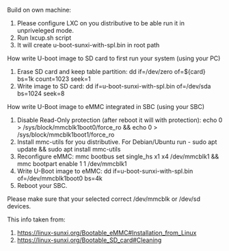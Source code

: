 Build on own machine:
1. Please configure LXC on you distributive to be able run it in unpriveleged mode.
2. Run lxcup.sh script
3. It will create u-boot-sunxi-with-spl.bin in root path

How write U-boot image to SD card to first run your system (using your PC)
1. Erase SD card and keep table partition: dd if=/dev/zero of=${card} bs=1k count=1023 seek=1
2. Write image to SD card: dd if=u-boot-sunxi-with-spl.bin of=/dev/sda bs=1024 seek=8

How write U-Boot image to eMMC integrated in SBC (using your SBC)
1. Disable Read-Only protection (after reboot it will with protection): echo 0 > /sys/block/mmcblk1boot0/force_ro && echo 0 > /sys/block/mmcblk1boot1/force_ro
2. Install mmc-utils for you distributive. For Debian/Ubuntu run - sudo apt update && sudo apt install mmc-utils
3. Reconfigure eMMC: mmc bootbus set single_hs x1 x4 /dev/mmcblk1 && mmc bootpart enable 1 1 /dev/mmcblk1
4. Write U-Boot image to eMMC: dd if=u-boot-sunxi-with-spl.bin of=/dev/mmcblk1boot0 bs=4k
5. Reboot your SBC.

Please make sure that your selected correct /dev/mmcblk or /dev/sd devices.

This info taken from:
1. https://linux-sunxi.org/Bootable_eMMC#Installation_from_Linux
2. https://linux-sunxi.org/Bootable_SD_card#Cleaning
